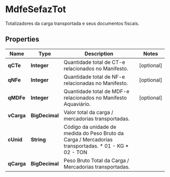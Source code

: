 

# MdfeSefazTot

Totalizadores da carga transportada e seus documentos fiscais.

## Properties

| Name | Type | Description | Notes |
|------------ | ------------- | ------------- | -------------|
|**qCTe** | **Integer** | Quantidade total de CT-e relacionados no Manifesto. |  [optional] |
|**qNFe** | **Integer** | Quantidade total de NF-e relacionadas no Manifesto. |  [optional] |
|**qMDFe** | **Integer** | Quantidade total de MDF-e relacionados no Manifesto Aquaviário. |  [optional] |
|**vCarga** | **BigDecimal** | Valor total da carga / mercadorias transportadas. |  |
|**cUnid** | **String** | Código da unidade de medida do Peso Bruto da Carga / Mercadorias transportadas.  * 01 - KG  * 02 - TON |  |
|**qCarga** | **BigDecimal** | Peso Bruto Total da Carga / Mercadorias transportadas. |  |



